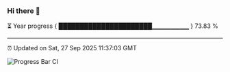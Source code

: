 ### Hi there 👋

⏳ Year progress { ██████████████████████▁▁▁▁▁▁▁▁ } 73.83 %

---

⏰ Updated on Sat, 27 Sep 2025 11:37:03 GMT

![Progress Bar CI](https://github.com/IshwaranRudhara/GIT-ACTION/workflows/Progress%20Bar%20CI/badge.svg)
